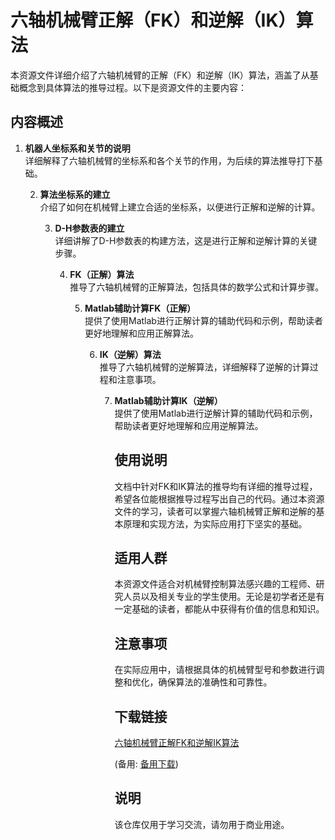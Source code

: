 # 六轴机械臂正解（FK）和逆解（IK）算法

本资源文件详细介绍了六轴机械臂的正解（FK）和逆解（IK）算法，涵盖了从基础概念到具体算法的推导过程。以下是资源文件的主要内容：

## 内容概述

1. **机器人坐标系和关节的说明**  
   详细解释了六轴机械臂的坐标系和各个关节的作用，为后续的算法推导打下基础。

   2. **算法坐标系的建立**  
      介绍了如何在机械臂上建立合适的坐标系，以便进行正解和逆解的计算。

      3. **D-H参数表的建立**  
         详细讲解了D-H参数表的构建方法，这是进行正解和逆解计算的关键步骤。

         4. **FK（正解）算法**  
            推导了六轴机械臂的正解算法，包括具体的数学公式和计算步骤。

            5. **Matlab辅助计算FK（正解）**  
               提供了使用Matlab进行正解计算的辅助代码和示例，帮助读者更好地理解和应用正解算法。

               6. **IK（逆解）算法**  
                  推导了六轴机械臂的逆解算法，详细解释了逆解的计算过程和注意事项。

                  7. **Matlab辅助计算IK（逆解）**  
                     提供了使用Matlab进行逆解计算的辅助代码和示例，帮助读者更好地理解和应用逆解算法。

                     ## 使用说明

                     文档中针对FK和IK算法的推导均有详细的推导过程，希望各位能根据推导过程写出自己的代码。通过本资源文件的学习，读者可以掌握六轴机械臂正解和逆解的基本原理和实现方法，为实际应用打下坚实的基础。

                     ## 适用人群

                     本资源文件适合对机械臂控制算法感兴趣的工程师、研究人员以及相关专业的学生使用。无论是初学者还是有一定基础的读者，都能从中获得有价值的信息和知识。

                     ## 注意事项

                     在实际应用中，请根据具体的机械臂型号和参数进行调整和优化，确保算法的准确性和可靠性。

                     ## 下载链接
                     [六轴机械臂正解FK和逆解IK算法](https://pan.quark.cn/s/384f0f51bf59) 

                     (备用: [备用下载](https://pan.baidu.com/s/144OgXRzZqC_4bDDqvBnXsA?pwd=1234))

                     ## 说明

                     该仓库仅用于学习交流，请勿用于商业用途。
